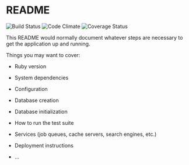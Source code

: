 # README

![Build Status](https://codeship.com/projects/2a0781f0-c8c7-0134-f742-3a0fd8dae151/status?branch=master)
![Code Climate](https://codeclimate.com/github/nh-belanger/gopher.png)
![Coverage Status](https://coveralls.io/repos/nh-belanger/gopher/badge.png)

This README would normally document whatever steps are necessary to get the
application up and running.

Things you may want to cover:

* Ruby version

* System dependencies

* Configuration

* Database creation

* Database initialization

* How to run the test suite

* Services (job queues, cache servers, search engines, etc.)

* Deployment instructions

* ...
